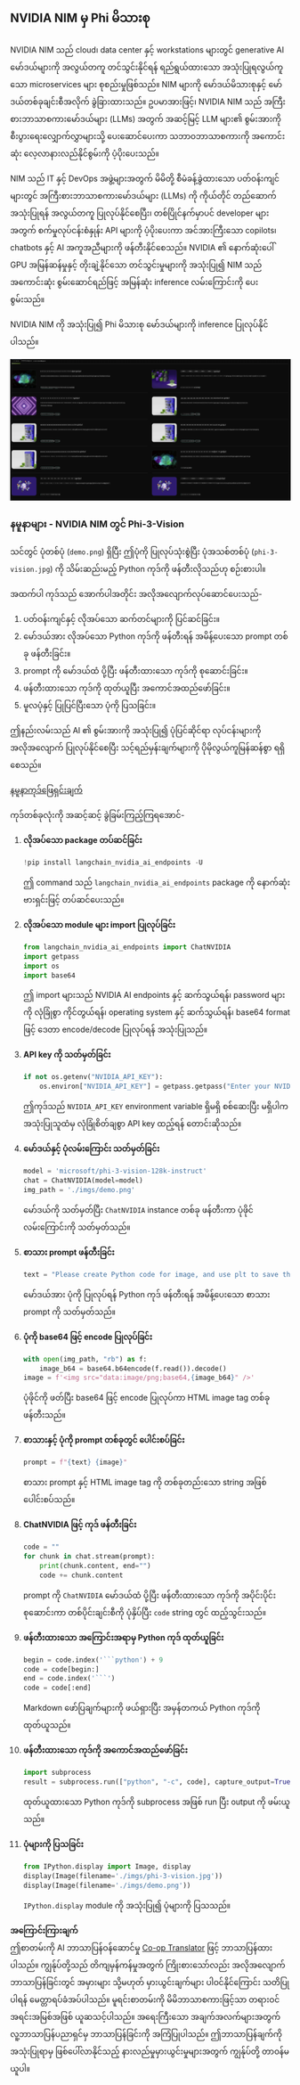 <!--
CO_OP_TRANSLATOR_METADATA:
{
  "original_hash": "7b08e277df2a9307f861ae54bc30c772",
  "translation_date": "2025-07-16T19:40:45+00:00",
  "source_file": "md/01.Introduction/02/06.NVIDIA.md",
  "language_code": "my"
}
-->
## NVIDIA NIM မှ Phi မိသားစု

NVIDIA NIM သည် cloud၊ data center နှင့် workstations များတွင် generative AI မော်ဒယ်များကို အလွယ်တကူ တင်သွင်းနိုင်ရန် ရည်ရွယ်ထားသော အသုံးပြုရလွယ်ကူသော microservices များ စုစည်းမှုဖြစ်သည်။ NIM များကို မော်ဒယ်မိသားစုနှင့် မော်ဒယ်တစ်ခုချင်းစီအလိုက် ခွဲခြားထားသည်။ ဥပမာအားဖြင့်၊ NVIDIA NIM သည် အကြီးစားဘာသာစကားမော်ဒယ်များ (LLMs) အတွက် အဆင့်မြင့် LLM များ၏ စွမ်းအားကို စီးပွားရေးလျှောက်လွှာများသို့ ပေးဆောင်ပေးကာ သဘာဝဘာသာစကားကို အကောင်းဆုံး လေ့လာနားလည်နိုင်စွမ်းကို ပံ့ပိုးပေးသည်။

NIM သည် IT နှင့် DevOps အဖွဲ့များအတွက် မိမိတို့ စီမံခန့်ခွဲထားသော ပတ်ဝန်းကျင်များတွင် အကြီးစားဘာသာစကားမော်ဒယ်များ (LLMs) ကို ကိုယ်တိုင် တည်ဆောက်အသုံးပြုရန် အလွယ်တကူ ပြုလုပ်နိုင်စေပြီး၊ တစ်ပြိုင်နက်မှာပင် developer များအတွက် စက်မှုလုပ်ငန်းစံနှုန်း API များကို ပံ့ပိုးပေးကာ အင်အားကြီးသော copilots၊ chatbots နှင့် AI အကူအညီများကို ဖန်တီးနိုင်စေသည်။ NVIDIA ၏ နောက်ဆုံးပေါ် GPU အမြန်ဆန်မှုနှင့် တိုးချဲ့နိုင်သော တင်သွင်းမှုများကို အသုံးပြု၍ NIM သည် အကောင်းဆုံး စွမ်းဆောင်ရည်ဖြင့် အမြန်ဆုံး inference လမ်းကြောင်းကို ပေးစွမ်းသည်။

NVIDIA NIM ကို အသုံးပြု၍ Phi မိသားစု မော်ဒယ်များကို inference ပြုလုပ်နိုင်ပါသည်။

![nim](../../../../../translated_images/Phi-NIM.09bebb743387ee4a5028d7d4f8fed55e619711b26c8937526b43a2af980f7dcf.my.png)

### **နမူနာများ - NVIDIA NIM တွင် Phi-3-Vision**

သင်တွင် ပုံတစ်ပုံ (`demo.png`) ရှိပြီး ဤပုံကို ပြုလုပ်သုံးစွဲပြီး ပုံအသစ်တစ်ပုံ (`phi-3-vision.jpg`) ကို သိမ်းဆည်းမည့် Python ကုဒ်ကို ဖန်တီးလိုသည်ဟု စဉ်းစားပါ။

အထက်ပါ ကုဒ်သည် အောက်ပါအတိုင်း အလိုအလျောက်လုပ်ဆောင်ပေးသည်-

1. ပတ်ဝန်းကျင်နှင့် လိုအပ်သော ဆက်တင်များကို ပြင်ဆင်ခြင်း။
2. မော်ဒယ်အား လိုအပ်သော Python ကုဒ်ကို ဖန်တီးရန် အမိန့်ပေးသော prompt တစ်ခု ဖန်တီးခြင်း။
3. prompt ကို မော်ဒယ်ထံ ပို့ပြီး ဖန်တီးထားသော ကုဒ်ကို စုဆောင်းခြင်း။
4. ဖန်တီးထားသော ကုဒ်ကို ထုတ်ယူပြီး အကောင်အထည်ဖော်ခြင်း။
5. မူလပုံနှင့် ပြုပြင်ပြီးသော ပုံကို ပြသခြင်း။

ဤနည်းလမ်းသည် AI ၏ စွမ်းအားကို အသုံးပြု၍ ပုံပြင်ဆိုင်ရာ လုပ်ငန်းများကို အလိုအလျောက် ပြုလုပ်နိုင်စေပြီး သင့်ရည်မှန်းချက်များကို ပိုမိုလွယ်ကူမြန်ဆန်စွာ ရရှိစေသည်။

[နမူနာကုဒ်ဖြေရှင်းချက်](../../../../../code/06.E2E/E2E_Nvidia_NIM_Phi3_Vision.ipynb)

ကုဒ်တစ်ခုလုံးကို အဆင့်ဆင့် ခွဲခြမ်းကြည့်ကြရအောင်-

1. **လိုအပ်သော package တပ်ဆင်ခြင်း**  
    ```python
    !pip install langchain_nvidia_ai_endpoints -U
    ```  
    ဤ command သည် `langchain_nvidia_ai_endpoints` package ကို နောက်ဆုံးဗားရှင်းဖြင့် တပ်ဆင်ပေးသည်။

2. **လိုအပ်သော module များ import ပြုလုပ်ခြင်း**  
    ```python
    from langchain_nvidia_ai_endpoints import ChatNVIDIA
    import getpass
    import os
    import base64
    ```  
    ဤ import များသည် NVIDIA AI endpoints နှင့် ဆက်သွယ်ရန်၊ password များကို လုံခြုံစွာ ကိုင်တွယ်ရန်၊ operating system နှင့် ဆက်သွယ်ရန်၊ base64 format ဖြင့် ဒေတာ encode/decode ပြုလုပ်ရန် အသုံးပြုသည်။

3. **API key ကို သတ်မှတ်ခြင်း**  
    ```python
    if not os.getenv("NVIDIA_API_KEY"):
        os.environ["NVIDIA_API_KEY"] = getpass.getpass("Enter your NVIDIA API key: ")
    ```  
    ဤကုဒ်သည် `NVIDIA_API_KEY` environment variable ရှိမရှိ စစ်ဆေးပြီး မရှိပါက အသုံးပြုသူထံမှ လုံခြုံစိတ်ချစွာ API key ထည့်ရန် တောင်းဆိုသည်။

4. **မော်ဒယ်နှင့် ပုံလမ်းကြောင်း သတ်မှတ်ခြင်း**  
    ```python
    model = 'microsoft/phi-3-vision-128k-instruct'
    chat = ChatNVIDIA(model=model)
    img_path = './imgs/demo.png'
    ```  
    မော်ဒယ်ကို သတ်မှတ်ပြီး `ChatNVIDIA` instance တစ်ခု ဖန်တီးကာ ပုံဖိုင်လမ်းကြောင်းကို သတ်မှတ်သည်။

5. **စာသား prompt ဖန်တီးခြင်း**  
    ```python
    text = "Please create Python code for image, and use plt to save the new picture under imgs/ and name it phi-3-vision.jpg."
    ```  
    မော်ဒယ်အား ပုံကို ပြုလုပ်ရန် Python ကုဒ် ဖန်တီးရန် အမိန့်ပေးသော စာသား prompt ကို သတ်မှတ်သည်။

6. **ပုံကို base64 ဖြင့် encode ပြုလုပ်ခြင်း**  
    ```python
    with open(img_path, "rb") as f:
        image_b64 = base64.b64encode(f.read()).decode()
    image = f'<img src="data:image/png;base64,{image_b64}" />'
    ```  
    ပုံဖိုင်ကို ဖတ်ပြီး base64 ဖြင့် encode ပြုလုပ်ကာ HTML image tag တစ်ခု ဖန်တီးသည်။

7. **စာသားနှင့် ပုံကို prompt တစ်ခုတွင် ပေါင်းစပ်ခြင်း**  
    ```python
    prompt = f"{text} {image}"
    ```  
    စာသား prompt နှင့် HTML image tag ကို တစ်ခုတည်းသော string အဖြစ် ပေါင်းစပ်သည်။

8. **ChatNVIDIA ဖြင့် ကုဒ် ဖန်တီးခြင်း**  
    ```python
    code = ""
    for chunk in chat.stream(prompt):
        print(chunk.content, end="")
        code += chunk.content
    ```  
    prompt ကို `ChatNVIDIA` မော်ဒယ်ထံ ပို့ပြီး ဖန်တီးထားသော ကုဒ်ကို အပိုင်းပိုင်း စုဆောင်းကာ တစ်ပိုင်းချင်းစီကို ပုံနှိပ်ပြီး `code` string တွင် ထည့်သွင်းသည်။

9. **ဖန်တီးထားသော အကြောင်းအရာမှ Python ကုဒ် ထုတ်ယူခြင်း**  
    ```python
    begin = code.index('```python') + 9  
    code = code[begin:]  
    end = code.index('```')
    code = code[:end]
    ```  
    Markdown ဖော်ပြချက်များကို ဖယ်ရှားပြီး အမှန်တကယ် Python ကုဒ်ကို ထုတ်ယူသည်။

10. **ဖန်တီးထားသော ကုဒ်ကို အကောင်အထည်ဖော်ခြင်း**  
    ```python
    import subprocess
    result = subprocess.run(["python", "-c", code], capture_output=True)
    ```  
    ထုတ်ယူထားသော Python ကုဒ်ကို subprocess အဖြစ် run ပြီး output ကို ဖမ်းယူသည်။

11. **ပုံများကို ပြသခြင်း**  
    ```python
    from IPython.display import Image, display
    display(Image(filename='./imgs/phi-3-vision.jpg'))
    display(Image(filename='./imgs/demo.png'))
    ```  
    `IPython.display` module ကို အသုံးပြု၍ ပုံများကို ပြသသည်။

**အကြောင်းကြားချက်**  
ဤစာတမ်းကို AI ဘာသာပြန်ဝန်ဆောင်မှု [Co-op Translator](https://github.com/Azure/co-op-translator) ဖြင့် ဘာသာပြန်ထားပါသည်။ ကျွန်ုပ်တို့သည် တိကျမှန်ကန်မှုအတွက် ကြိုးစားသော်လည်း အလိုအလျောက် ဘာသာပြန်ခြင်းတွင် အမှားများ သို့မဟုတ် မှားယွင်းချက်များ ပါဝင်နိုင်ကြောင်း သတိပြုပါရန် မေတ္တာရပ်ခံအပ်ပါသည်။ မူရင်းစာတမ်းကို မိမိဘာသာစကားဖြင့်သာ တရားဝင်အရင်းအမြစ်အဖြစ် ယူဆသင့်ပါသည်။ အရေးကြီးသော အချက်အလက်များအတွက် လူ့ဘာသာပြန်ပညာရှင်မှ ဘာသာပြန်ခြင်းကို အကြံပြုပါသည်။ ဤဘာသာပြန်ချက်ကို အသုံးပြုရာမှ ဖြစ်ပေါ်လာနိုင်သည့် နားလည်မှုမှားယွင်းမှုများအတွက် ကျွန်ုပ်တို့ တာဝန်မယူပါ။